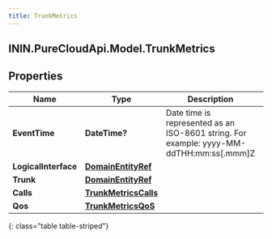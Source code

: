 ```yaml
---
title: TrunkMetrics
---
```

## ININ.PureCloudApi.Model.TrunkMetrics

## Properties

|Name | Type | Description | Notes|
|------------ | ------------- | ------------- | -------------|
| **EventTime** | **DateTime?** | Date time is represented as an ISO-8601 string. For example: yyyy-MM-ddTHH:mm:ss[.mmm]Z | [optional] |
| **LogicalInterface** | [**DomainEntityRef**](DomainEntityRef.html) |  | [optional] |
| **Trunk** | [**DomainEntityRef**](DomainEntityRef.html) |  | [optional] |
| **Calls** | [**TrunkMetricsCalls**](TrunkMetricsCalls.html) |  | [optional] |
| **Qos** | [**TrunkMetricsQoS**](TrunkMetricsQoS.html) |  | [optional] |
{: class="table table-striped"}


